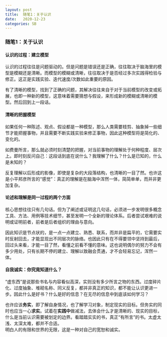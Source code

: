 ```yaml
---
layout: post
title:  随笔1：关于认识
date:   2020-12-23
categories: SB
---
```


### 随笔1：关于认识

#### 认识的过程：建立模型

认识的过程往往是问题驱动的。但是问题是错误还是正确，往往取决于脑海里的模型是模糊还是清晰。而模型的模糊或清晰，往往取决于是否经过多次实践得检验与修正。这正是实践实验、迭代速度/次数如此重要的原因。

有了清晰的模型，找到了正确的问题，其解决往往来自于对于当前模型的改变或拓展，也即一种新的模型，这意味着需要猜想与假设，来形成新的模糊或清晰的模型。然后回到上一段话。

#### 清晰的把握模型

如果任何一种陈述、观点、假设都是一种模型，那么人类需要枝剪、抽象掉一些细节才能把握事物，并且需要不断实践实验来修正事物，因此这种模型将是简化的、变化的。

如费曼所言，那么就必须时刻清楚的把握，对当前事物的理解处于何种程度、层次上。即时刻反问自己：这段话到底在说什么？我理解了什么？什么是已知的，什么是未知的？

反复理解以后形成的影像，即使是复杂的大段落结构，也清晰的一目了然。也许这是小平邦彦所言的“感觉”：真正的理解是在脑海中浑然一体，简简单单，而并非更加复杂。

#### 论述和理解是同一过程的两个方面

核心思想往往只有几句话。但为了阐述或证明这几句话，必须进一步发明很多概念工具、方法、用例等技术细节，甚至发明一个全新的理论体系。后者尝试艰难的说明或证明前者，前者是后者组织的理由与意向。

因此知识是节点状的，是一点一点建立、熟悉、联系，而并非是扁平的，它需要实时反射回去，才能显现出不同层次的脉络。也因此只有在不得要领中坚持到最后，回过头来看，才能一目了然，看懂之前看不懂的意味。这也说明偶尔的努力不会有多少用处，只有长期不停的建立、理解以致融会贯通，才不会轻易忘记，浑然一体。

#### 自我诚实：你究竟知道什么？

“虚东西”是说那些书名与内容看似高深，实则没有多少所言之物的东西。过度碎片化、过度抽象、堆砌名称、同义反复，都并非真正的知识，都不能让认识更进一步。因此什么是好书？什么是好的信息？在无尽的信息中到底该如何学习？

也许应该**务实**，即了解自身情况，也了解学习对象，制定现实的目标。但务实的同时也应当一心**求实**。试着在**实践中**做减法，去体会什么才是清晰的、现实的目标，什么是当前认识需要被划定的边界。看踏踏实实的书，真正“有所言”的书。太虚太浅、太深太难，都并不合适。  
明白人的有限和世界的无限，这是一种对自己的宽恕和诚实。